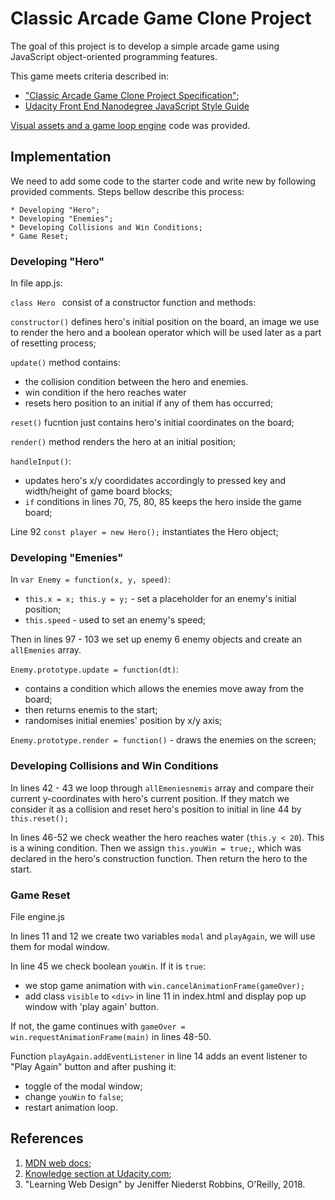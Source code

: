 # Classic Arcade Game Clone Project

The goal of this project is to develop a simple arcade game using JavaScript object-oriented programming features.

This game meets criteria described in:
* ["Classic Arcade Game Clone Project Specification"](https://review.udacity.com/#!/rubrics/15/view);
* [Udacity Front End Nanodegree JavaScript Style Guide](http://udacity.github.io/frontend-nanodegree-styleguide/javascript.html)

[Visual assets and a game loop engine](https://github.com/udacity/frontend-nanodegree-arcade-game) code was provided.

## Implementation
We need to add some code to the starter code and write new by following provided comments. Steps bellow describe this process:

    * Developing "Hero";
    * Developing "Enemies";
    * Developing Collisions and Win Conditions;
    * Game Reset;

### Developing "Hero"

In file app.js:

`class Hero ` consist of a constructor function and methods:

`constructor()` defines hero's initial position on the board, an image we use to render the hero and a boolean operator which will be used later as a part of resetting process;

`update()` method contains:
 * the collision condition between the hero and enemies.
 * win condition if the hero reaches water
 * resets hero position to an initial if any of them has occurred;

`reset()` fucntion just contains hero's initial coordinates on the board;

`render()` method renders the hero at an initial position;

`handleInput()`:
* updates hero's x/y coordidates accordingly to pressed key and width/height of game board blocks;
* `if` conditions in lines 70, 75, 80, 85 keeps the hero inside the game board;

Line 92 `const player = new Hero();` instantiates the Hero object;

### Developing "Emenies"

In `var Enemy = function(x, y, speed)`:
 * `this.x = x; this.y = y;` - set a placeholder for an enemy's initial position;
 * `this.speed` - used to set an enemy's speed;

 Then in lines 97 - 103 we set up enemy 6 enemy objects and create an `allEmenies` array.

 `Enemy.prototype.update = function(dt)`:
 * contains a condition which allows the enemies move away from the board;
 * then returns enemis to the start;
 * randomises initial enemies' position by x/y axis;

 `Enemy.prototype.render = function()` - draws the enemies on the screen;

### Developing Collisions and Win Conditions
In lines 42 - 43 we loop through `allEmeniesnemis` array and compare their current y-coordinates with hero's current position. If they match we consider it as a collision and reset hero's position to initial in line 44 by `this.reset();`

In lines 46-52 we check weather the hero reaches water (`this.y < 20`). This is a wining condition. Then we assign `this.youWin = true;`, which was declared in the hero's construction function. Then return the hero to the start.

### Game Reset
File engine.js

In lines 11 and 12 we create two variables `modal` and `playAgain`, we will use them for modal window.

In line 45 we check boolean `youWin`. If it is `true`:
* we stop game animation with `win.cancelAnimationFrame(gameOver);`
* add class `visible` to `<div>` in line 11 in index.html and display pop up window with 'play again' button.

 If not, the game continues with `gameOver = win.requestAnimationFrame(main)` in lines 48-50.

Function `playAgain.addEventListener` in line 14 adds an event listener to "Play Again" button and after pushing it:
* toggle of the modal window;
* change `youWin` to `false`;
* restart animation loop.

## References
1. [MDN web docs](https://developer.mozilla.org/en-US/);
2. [Knowledge section at Udacity.com](https://knowledge.udacity.com/?nanodegree=5ccda402-496f-11e8-b4ff-439352d5243c&page=1&project=982bdd8a-83f2-11e8-9974-9f9e5c0319d8);
3. "Learning Web Design" by Jeniffer Niederst Robbins, O'Reilly, 2018.
